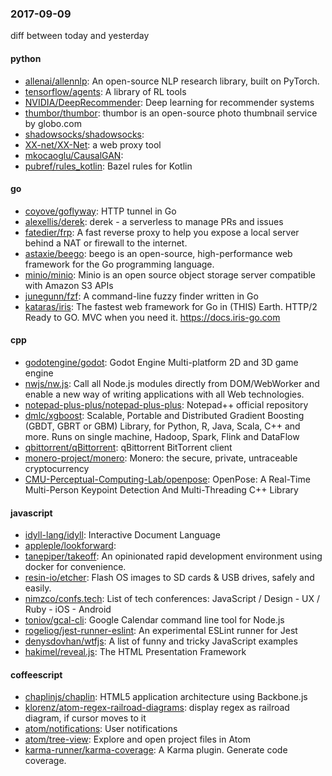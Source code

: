 ### 2017-09-09
diff between today and yesterday

#### python
* [allenai/allennlp](https://github.com/allenai/allennlp): An open-source NLP research library, built on PyTorch.
* [tensorflow/agents](https://github.com/tensorflow/agents): A library of RL tools
* [NVIDIA/DeepRecommender](https://github.com/NVIDIA/DeepRecommender): Deep learning for recommender systems
* [thumbor/thumbor](https://github.com/thumbor/thumbor): thumbor is an open-source photo thumbnail service by globo.com
* [shadowsocks/shadowsocks](https://github.com/shadowsocks/shadowsocks): 
* [XX-net/XX-Net](https://github.com/XX-net/XX-Net): a web proxy tool
* [mkocaoglu/CausalGAN](https://github.com/mkocaoglu/CausalGAN): 
* [pubref/rules_kotlin](https://github.com/pubref/rules_kotlin): Bazel rules for Kotlin

#### go
* [coyove/goflyway](https://github.com/coyove/goflyway): HTTP tunnel in Go
* [alexellis/derek](https://github.com/alexellis/derek): derek - a serverless  to manage PRs and issues
* [fatedier/frp](https://github.com/fatedier/frp): A fast reverse proxy to help you expose a local server behind a NAT or firewall to the internet.
* [astaxie/beego](https://github.com/astaxie/beego): beego is an open-source, high-performance web framework for the Go programming language.
* [minio/minio](https://github.com/minio/minio): Minio is an open source object storage server compatible with Amazon S3 APIs
* [junegunn/fzf](https://github.com/junegunn/fzf):  A command-line fuzzy finder written in Go
* [kataras/iris](https://github.com/kataras/iris): The fastest web framework for Go in (THIS) Earth. HTTP/2 Ready to GO. MVC when you need it. https://docs.iris-go.com

#### cpp
* [godotengine/godot](https://github.com/godotengine/godot): Godot Engine  Multi-platform 2D and 3D game engine
* [nwjs/nw.js](https://github.com/nwjs/nw.js): Call all Node.js modules directly from DOM/WebWorker and enable a new way of writing applications with all Web technologies.
* [notepad-plus-plus/notepad-plus-plus](https://github.com/notepad-plus-plus/notepad-plus-plus): Notepad++ official repository
* [dmlc/xgboost](https://github.com/dmlc/xgboost): Scalable, Portable and Distributed Gradient Boosting (GBDT, GBRT or GBM) Library, for Python, R, Java, Scala, C++ and more. Runs on single machine, Hadoop, Spark, Flink and DataFlow
* [qbittorrent/qBittorrent](https://github.com/qbittorrent/qBittorrent): qBittorrent BitTorrent client
* [monero-project/monero](https://github.com/monero-project/monero): Monero: the secure, private, untraceable cryptocurrency
* [CMU-Perceptual-Computing-Lab/openpose](https://github.com/CMU-Perceptual-Computing-Lab/openpose): OpenPose: A Real-Time Multi-Person Keypoint Detection And Multi-Threading C++ Library

#### javascript
* [idyll-lang/idyll](https://github.com/idyll-lang/idyll): Interactive Document Language
* [appleple/lookforward](https://github.com/appleple/lookforward): 
* [tanepiper/takeoff](https://github.com/tanepiper/takeoff): An opinionated rapid development environment using docker for convenience.
* [resin-io/etcher](https://github.com/resin-io/etcher): Flash OS images to SD cards & USB drives, safely and easily.
* [nimzco/confs.tech](https://github.com/nimzco/confs.tech): List of tech conferences: JavaScript / Design - UX / Ruby - iOS - Android
* [toniov/gcal-cli](https://github.com/toniov/gcal-cli): Google Calendar command line tool for Node.js
* [rogeliog/jest-runner-eslint](https://github.com/rogeliog/jest-runner-eslint): An experimental ESLint runner for Jest
* [denysdovhan/wtfjs](https://github.com/denysdovhan/wtfjs): A list of funny and tricky JavaScript examples
* [hakimel/reveal.js](https://github.com/hakimel/reveal.js): The HTML Presentation Framework

#### coffeescript
* [chaplinjs/chaplin](https://github.com/chaplinjs/chaplin): HTML5 application architecture using Backbone.js
* [klorenz/atom-regex-railroad-diagrams](https://github.com/klorenz/atom-regex-railroad-diagrams): display regex as railroad diagram, if cursor moves to it
* [atom/notifications](https://github.com/atom/notifications): User notifications
* [atom/tree-view](https://github.com/atom/tree-view): Explore and open project files in Atom
* [karma-runner/karma-coverage](https://github.com/karma-runner/karma-coverage): A Karma plugin. Generate code coverage.
